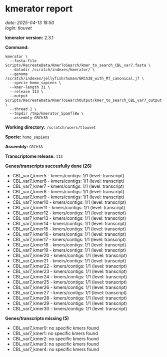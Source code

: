 # kmerator report
*date: 2025-04-13 18:50*  
*login: tlouvet*

**kmerator version:** 2.3.1

**Command:**

```
kmerator \
  --fasta-file Scripts/RecreateData/KmerToSearch/kmer_to_search_CBL_var7.fasta \
  --datadir /scratch/indexes/kmerator/ \
  --genome /scratch/indexes/jellyfish/human/GRCh38_with_MT_canonical.jf \
  --specie homo_sapiens \
  --kmer-length 31 \
  --release 113 \
  --output Scripts/RecreateData/KmerToSearchOutput/kmer_to_search_CBL_var7_output \
  --thread 1 \
  --tmpdir /tmp/kmerator_5pamfl8w \
  --assembly GRCh38
```

**Working directory:** `/scratch/users/tlouvet`

**Specie:** `homo_sapiens`

**Assembly:** `GRCh38`

**Transcriptome release:** `113`

**Genes/transcripts succesfully done (26)**

- CBL_var7_kmer5 - kmers/contigs: 1/1 (level: transcript)
- CBL_var7_kmer6 - kmers/contigs: 1/1 (level: transcript)
- CBL_var7_kmer7 - kmers/contigs: 1/1 (level: transcript)
- CBL_var7_kmer8 - kmers/contigs: 1/1 (level: transcript)
- CBL_var7_kmer9 - kmers/contigs: 1/1 (level: transcript)
- CBL_var7_kmer10 - kmers/contigs: 1/1 (level: transcript)
- CBL_var7_kmer11 - kmers/contigs: 1/1 (level: transcript)
- CBL_var7_kmer12 - kmers/contigs: 1/1 (level: transcript)
- CBL_var7_kmer13 - kmers/contigs: 1/1 (level: transcript)
- CBL_var7_kmer14 - kmers/contigs: 1/1 (level: transcript)
- CBL_var7_kmer15 - kmers/contigs: 1/1 (level: transcript)
- CBL_var7_kmer16 - kmers/contigs: 1/1 (level: transcript)
- CBL_var7_kmer17 - kmers/contigs: 1/1 (level: transcript)
- CBL_var7_kmer18 - kmers/contigs: 1/1 (level: transcript)
- CBL_var7_kmer19 - kmers/contigs: 1/1 (level: transcript)
- CBL_var7_kmer20 - kmers/contigs: 1/1 (level: transcript)
- CBL_var7_kmer21 - kmers/contigs: 1/1 (level: transcript)
- CBL_var7_kmer22 - kmers/contigs: 1/1 (level: transcript)
- CBL_var7_kmer23 - kmers/contigs: 1/1 (level: transcript)
- CBL_var7_kmer24 - kmers/contigs: 1/1 (level: transcript)
- CBL_var7_kmer25 - kmers/contigs: 1/1 (level: transcript)
- CBL_var7_kmer26 - kmers/contigs: 1/1 (level: transcript)
- CBL_var7_kmer27 - kmers/contigs: 1/1 (level: transcript)
- CBL_var7_kmer28 - kmers/contigs: 1/1 (level: transcript)
- CBL_var7_kmer29 - kmers/contigs: 1/1 (level: transcript)
- CBL_var7_kmer30 - kmers/contigs: 1/1 (level: transcript)


**Genes/transcripts missing (5)**

- CBL_var7_kmer0: no specific kmers found
- CBL_var7_kmer1: no specific kmers found
- CBL_var7_kmer2: no specific kmers found
- CBL_var7_kmer3: no specific kmers found
- CBL_var7_kmer4: no specific kmers found
